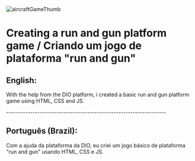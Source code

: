 ![aircraftGameThumb](https://user-images.githubusercontent.com/75752123/115877898-52cbe380-a41e-11eb-8fb8-3b7412dc44a6.jpg)
# Creating a run and gun platform game / Criando um jogo de plataforma "run and gun"

<h2>English:</h2>
<p>
With the help from the DIO platform, i created a basic run and gun platform game using HTML, CSS and JS.
</p>
-------------------------------------------------------------------

<h2>Português (Brazil):</h2>
<p>
Com a ajuda da plataforma da DIO, eu criei um jogo básico de plataforma "run and gun" usando HTML, CSS e JS.
</p>